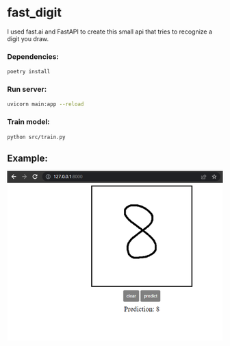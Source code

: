 # fast_digit
I used fast.ai and FastAPI to create this small api that tries to recognize a digit you draw.


### Dependencies:
```bash
poetry install
```


### Run server:
```bash
uvicorn main:app --reload
```

### Train model:
```bash
python src/train.py
```

## Example:

![alt_text](/static/example.PNG)

